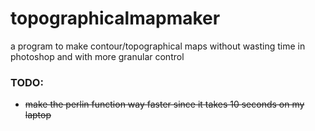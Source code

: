 # topographicalmapmaker
a program to make contour/topographical maps without wasting time in photoshop and with more granular control


### TODO:
- ~~make the perlin function way faster since it takes 10 seconds on my laptop~~

